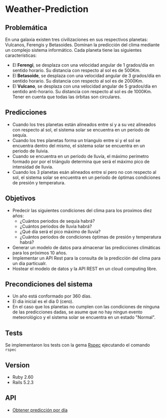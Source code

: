 # Weather-Prediction

## Problemática
En una galaxia existen tres civilizaciones en sus respectivos planetas: Vulcanos, Ferengis y Betasoides.
Dominan la predicción del clima mediante un complejo sistema informático.
Cada planeta tiene las siguientes características:

- El **Ferengi**, se desplaza con una velocidad angular de 1 grados/día en sentido
horario. Su distancia con respecto al sol es de 500Km.
- El **Betasoide**, se desplaza con una velocidad angular de 3 grados/día en sentido
horario. Su distancia con respecto al sol es de 2000Km.
- El **Vulcano**, se desplaza con una velocidad angular de 5 grados/día en sentido
anti-horario. Su distancia con respecto al sol es de 1000Km.
Tener en cuenta que todas las órbitas son circulares.

## Predicciones

- Cuando los tres planetas están alineados entre sí y a su vez alineados con respecto al sol, el sistema solar se encuentra en un periodo de sequía.
- Cuando los tres planetas forma un triangulo entre sí y el sol se encuentra dentro del mismo, el sistema solar se encuentra en un periodo de lluivia.
- Cuando se encuentra en un período de lluvía, el máximo perímetro formado por por el triángulo determina que será el máximo pico de intensidad de lluvia.
- Cuando los 3 planetas esán alineados entre sí pero no con respecto al sol, el sistema solar se encuentra en un periodo de óptimas condiciones de presión y temperatura.

## Objetivos
- Predecir las siguientes condiciones del clima para los proximos diez años:
  - ¿Cuántos periodos de sequía habrá?
  - ¿Cuántos periodos de lluvia habrá?
  - ¿Qué día será el pico máximo de lluvia?
  - ¿Cuántos periodos de condiciones óptimas de presión y temperatura habrá?
 - Generar un modelo de datos para almacenar las predicciones climáticas para los próximos 10 años.
 - Implementar un API Rest para la consulta de la predicción del clima para un dia particualr.
 - Hostear el modelo de datos y la API REST en un cloud computing libre.
 
 ## Precondiciones del sistema
 - Un año está conformado por 360 días.
 - El dia inicial es el dia 0 (cero).
 - En el caso que los planetas no cumplen con las condiciones de ninguna de las predicciones dadas, se asume que no hay ningun evento meteorológico y el sistema solar se encuentra en un estado "Normal".
 
 ## Tests
 Se implementaron los tests con la gema [Rspec](https://github.com/rspec/rspec-rails/) ejecutando el comando ```rspec```
 
 ## Version
 - Ruby 2.60
 - Rails 5.2.3
 
 ## API
 - [Obtener predicción por día](https://github.com/ImaAlvarez19/Weather-Prediction/wiki/Weather-Prediction-API)
 
 
